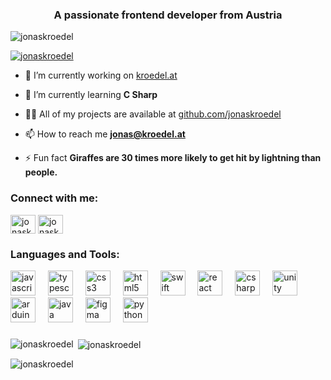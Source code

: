 <h3 align="center">A passionate frontend developer from Austria</h3>

<p align="left"> <img src="https://komarev.com/ghpvc/?username=jonaskroedel&label=Profile%20views&color=0e75b6&style=flat" alt="jonaskroedel" /> </p>

<p align="left"> <a href="https://twitter.com/jonaskroedel" target="blank"><img src="https://img.shields.io/twitter/follow/jonaskroedel?logo=twitter&style=for-the-badge" alt="jonaskroedel" /></a> </p>

- 🔭 I’m currently working on [kroedel.at](https://kroedel.at)

- 🌱 I’m currently learning **C Sharp**

- 👨‍💻 All of my projects are available at [github.com/jonaskroedel](github.com/jonaskroedel)

- 📫 How to reach me **jonas@kroedel.at**

- ⚡ Fun fact **Giraffes are 30 times more likely to get hit by lightning than people.**

<h3 align="left">Connect with me:</h3>
<p align="left">
<a href="https://twitter.com/jonaskroedel" target="blank"><img align="center" src="https://raw.githubusercontent.com/rahuldkjain/github-profile-readme-generator/master/src/images/icons/Social/twitter.svg" alt="jonaskroedel" height="30" width="40" /></a>
<a href="https://instagram.com/jonaskroedel" target="blank"><img align="center" src="https://raw.githubusercontent.com/rahuldkjain/github-profile-readme-generator/master/src/images/icons/Social/instagram.svg" alt="jonaskroedel" height="30" width="40" /></a>
</p>

<h3 align="left">Languages and Tools:</h3>

<div align="left">
  <img src="https://cdn.jsdelivr.net/gh/devicons/devicon/icons/javascript/javascript-original.svg" height="40" alt="javascript logo"  />
  <img width="12" />
  <img src="https://cdn.jsdelivr.net/gh/devicons/devicon/icons/typescript/typescript-original.svg" height="40" alt="typescript logo"  />
  <img width="12" />
  <img src="https://cdn.jsdelivr.net/gh/devicons/devicon/icons/css3/css3-original.svg" height="40" alt="css3 logo"  />
  <img width="12" />
  <img src="https://cdn.jsdelivr.net/gh/devicons/devicon/icons/html5/html5-original.svg" height="40" alt="html5 logo"  />
  <img width="12" />
  <img src="https://cdn.jsdelivr.net/gh/devicons/devicon/icons/swift/swift-original.svg" height="40" alt="swift logo"  />
  <img width="12" />
  <img src="https://cdn.jsdelivr.net/gh/devicons/devicon/icons/react/react-original.svg" height="40" alt="react logo"  />
  <img width="12" />
  <img src="https://cdn.jsdelivr.net/gh/devicons/devicon/icons/csharp/csharp-original.svg" height="40" alt="csharp logo"  />
  <img width="12" />
  <img src="https://cdn.jsdelivr.net/gh/devicons/devicon/icons/unity/unity-original.svg" height="40" alt="unity logo"  />
  <img width="12" />
  <img src="https://cdn.jsdelivr.net/gh/devicons/devicon/icons/arduino/arduino-original.svg" height="40" alt="arduino logo"  />
  <img width="12" />
  <img src="https://cdn.jsdelivr.net/gh/devicons/devicon/icons/java/java-original.svg" height="40" alt="java logo"  />
  <img width="12" />
  <img src="https://cdn.jsdelivr.net/gh/devicons/devicon/icons/figma/figma-original.svg" height="40" alt="figma logo"  />
  <img width="12" />
  <img src="https://cdn.jsdelivr.net/gh/devicons/devicon/icons/python/python-original.svg" height="40" alt="python logo"  />
</div>

###

<p><img align="left" src="https://github-readme-stats.vercel.app/api/top-langs?username=jonaskroedel&show_icons=true&locale=en&layout=compact" alt="jonaskroedel" /></p>

<p>&nbsp;<img align="center" src="https://github-readme-stats.vercel.app/api?username=jonaskroedel&show_icons=true&locale=en" alt="jonaskroedel" /></p>

<p><img align="center" src="https://github-readme-streak-stats.herokuapp.com/?user=jonaskroedel&" alt="jonaskroedel" /></p>
